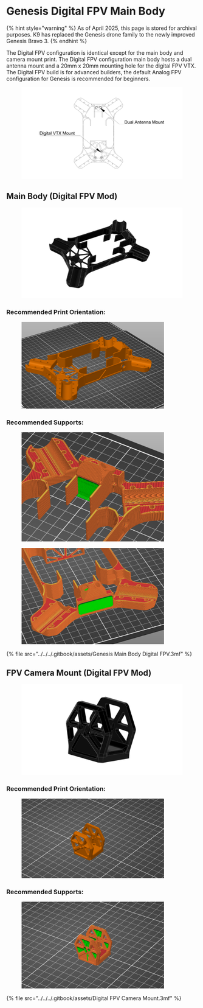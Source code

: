 # Genesis Digital FPV Main Body

{% hint style="warning" %}
As of April 2025, this page is stored for archival purposes. K9 has replaced the Genesis drone family to the newly improved Genesis Bravo 3.
{% endhint %}

The Digital FPV configuration is identical except for the main body and camera mount print. The Digital FPV configuration main body hosts a dual antenna mount and a 20mm x 20mm mounting hole for the digital FPV VTX. The Digital FPV build is for advanced builders, the default Analog FPV configuration for Genesis is recommended for beginners.&#x20;

<figure><img src="../../../.gitbook/assets/34331234252314.PNG" alt=""><figcaption></figcaption></figure>



## Main Body (Digital FPV Mod)

<figure><img src="../../../.gitbook/assets/Main Body Digital FPV v2.png" alt=""><figcaption></figcaption></figure>

### Recommended Print Orientation:

<figure><img src="../../../.gitbook/assets/231324131234.PNG" alt="" width="375"><figcaption></figcaption></figure>

### Recommended Supports:

<div><figure><img src="../../../.gitbook/assets/1233243121432.PNG" alt="" width="375"><figcaption></figcaption></figure> <figure><img src="../../../.gitbook/assets/3241324134124.PNG" alt="" width="375"><figcaption></figcaption></figure></div>

{% file src="../../../.gitbook/assets/Genesis Main Body Digital FPV.3mf" %}

## FPV Camera Mount (Digital FPV Mod)

<figure><img src="../../../.gitbook/assets/32142352314.png" alt=""><figcaption></figcaption></figure>

### Recommended Print Orientation:

<figure><img src="../../../.gitbook/assets/32432154312432.PNG" alt="" width="375"><figcaption></figcaption></figure>

### Recommended Supports:

<figure><img src="../../../.gitbook/assets/3241432154432.PNG" alt="" width="375"><figcaption></figcaption></figure>

{% file src="../../../.gitbook/assets/Digital FPV Camera Mount.3mf" %}
